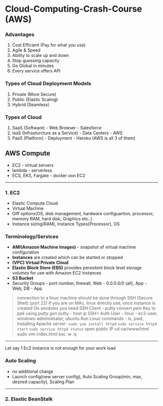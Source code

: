 # Cloud-Computing-Crash-Course (AWS)

### Advantages
1. Cost Efficient (Pay for what you use)
2. Agile & Speed
3. Ability to scale up and down 
4. Stop guessing capacity
5. Go Global in minutes
6. Every service offers API

### Types of Cloud Deployment Models
1. Private (More Secure)
2. Public (Elastic Scaling)
3. Hybrid (Seamless)

### Types of Cloud
1. SaaS (Software) - Web Browser - Salesforce
2. IaaS (Infrasturcture as a Service) - Data Centers - AWS
3. PaaS (Platform) - Deployment - Heroku 
(AWS is all 3 of them)

## AWS Compute
- EC2 - virtual servers
- lambda - serverless
- ECS, EKS, Fargate - docker oon EC2 
_____________________________________________________________________________
### 1. EC2
- Elastic Compute Cloud
- Virtual Machine
- Diff options(OS, disk management, hardware configuartion, processor, memory RAM, hard disk, Graphics etc..)
-  Instance sizing(RAM), Instance Types(Processor), OS

### Terminology/Services
- **AMI(Amazon Machine Images)** - snapshot of virtual machine configuration 
- **Instances** are created which can be started or stopped 
- **(VPC) Virtual Private Cloud**
- **Elastic Block Store (EBS)** provides persistent block level *storage volumes* for use with Amazon EC2 instances 
- **S3 Bucket** 
- Security Groups - port number, firewall,
Web - 0.0.0.0/0 (all), App - Web, DB - App

> connection to a linux machine should be done through SSH (Secure Shell) (port 22)
> If you are on MAc, linux directly use, once instance is created
On windows you need SSH Client - putty
> convert *pem* Key to *ppk* using *putty gen*
> putty - host ip 
> SSH> Auth
> User - linux - ec2-user, windows-administrator, ubuntu
> Run Linux commands - ls, pwd, 
> Installing Apache server -`sudo yum install httpd`
> `sudo service httpd start`
> `sudo service httpd status`
> open public IP
> cd var/www/html
> sudo vim index.html
> esc :w :q

______________________________________________________________________

Let say 1 Ec2 instance is not enough for your work load
### Auto Scaling
- no additional charge
- Launch config(new server config), Auto Scaling Group(min, max, desired capacity), Scaling Plan
__________________________________________________________________

### 2. Elastic BeanStalk

